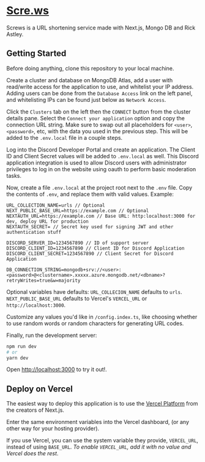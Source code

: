 # [Scre.ws](https://scre.ws)

Screws is a URL shortening service made with Next.js, Mongo DB and Rick Astley.

## Getting Started

Before doing anything, clone this repository to your local machine.

Create a cluster and database on MongoDB Atlas, add a user with read/write access for the application to use, and whitelist your IP address. Adding users can be done from the `Database Access` link on the left panel, and whitelisting IPs can be found just below as `Network Access`.

Click the `Clusters` tab on the left then the `CONNECT` button from the cluster details pane. Select the `Connect your application` option and copy the connection URL string. Make sure to swap out all placeholders for `<user>`, `<password>`, etc, with the data you used in the previous step. This will be added to the `.env.local` file in a couple steps.

Log into the Discord Developer Portal and create an application. The Client ID and Client Secret values will be added to `.env.local` as well. This Discord application integration is used to allow Discord users with administrator privileges to log in on the website using oauth to perform basic moderation tasks.

Now, create a file `.env.local` at the project root next to the `.env` file. Copy the contents of `.env`, and replace them with valid values. Example:

```
URL_COLLECTION_NAME=urls // Optional
NEXT_PUBLIC_BASE_URL=https://example.com // Optional
NEXTAUTH_URL=https://example.com // Base URL: http:localhost:3000 for dev, deploy URL for production
NEXTAUTH_SECRET= // Secret key used for signing JWT and other authentication stuff

DISCORD_SERVER_ID=1234567890 // ID of support server
DISCORD_CLIENT_ID=1234567890 // Client ID for Discord Application
DISCORD_CLIENT_SECRET=1234567890 // Client Secret for Discord Application

DB_CONNECTION_STRING=mongodb+srv://<user>:<password>@<clustername>.xxxxx.azure.mongodb.net/<dbname>?retryWrites=true&w=majority
```

Optional variables have defaults:
`URL_COLLECION_NAME` defaults to `urls`. `NEXT_PUBLIC_BASE_URL` defaults to Vercel's `VERCEL_URL` or `http://localhost:3000`.

Customize any values you'd like in `/config.index.ts`, like choosing whether to use random words or random characters for generating URL codes.

Finally, run the development server:

```bash
npm run dev
# or
yarn dev
```

Open [http://localhost:3000](http://localhost:3000) to try it out!.

## Deploy on Vercel

The easiest way to deploy this application is to use the [Vercel Platform](https://vercel.com/import) from the creators of Next.js.

Enter the same environment variables into the Vercel dashboard, (or any other way for your hosting provider).

If you use Vercel, you can use the system variable they provide, `VERCEL_URL`, instead of using `BASE_URL`. _To enable `VERCEL_URL`, add it with no value and Vercel does the rest_.
